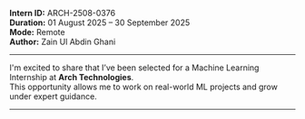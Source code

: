 **Intern ID:** ARCH-2508-0376  
**Duration:** 01 August 2025 – 30 September 2025  
**Mode:** Remote  
**Author:** Zain Ul Abdin Ghani

---

I'm excited to share that I’ve been selected for a Machine Learning Internship at **Arch Technologies**.  
This opportunity allows me to work on real-world ML projects and grow under expert guidance.

---